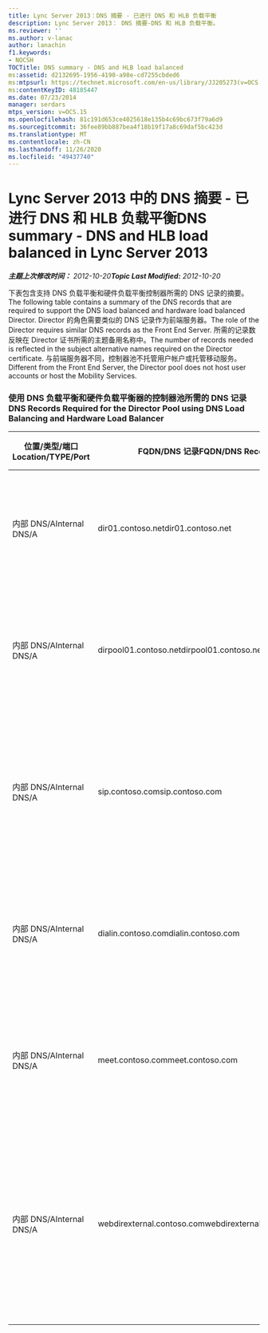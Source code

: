 ```yaml
---
title: Lync Server 2013：DNS 摘要 - 已进行 DNS 和 HLB 负载平衡
description: Lync Server 2013： DNS 摘要-DNS 和 HLB 负载平衡。
ms.reviewer: ''
ms.author: v-lanac
author: lanachin
f1.keywords:
- NOCSH
TOCTitle: DNS summary - DNS and HLB load balanced
ms:assetid: d2132695-1956-4190-a98e-cd7255cbded6
ms:mtpsurl: https://technet.microsoft.com/en-us/library/JJ205273(v=OCS.15)
ms:contentKeyID: 48185447
ms.date: 07/23/2014
manager: serdars
mtps_version: v=OCS.15
ms.openlocfilehash: 81c191d653ce4025618e135b4c69bc673f79a6d9
ms.sourcegitcommit: 36fee89bb887bea4f18b19f17a8c69daf5bc423d
ms.translationtype: MT
ms.contentlocale: zh-CN
ms.lasthandoff: 11/26/2020
ms.locfileid: "49437740"
---
```

# <a name="dns-summary---dns-and-hlb-load-balanced-in-lync-server-2013"></a><span data-ttu-id="44a2e-103">Lync Server 2013 中的 DNS 摘要 - 已进行 DNS 和 HLB 负载平衡</span><span class="sxs-lookup"><span data-stu-id="44a2e-103">DNS summary - DNS and HLB load balanced in Lync Server 2013</span></span>

<div data-xmlns="http://www.w3.org/1999/xhtml">

<div class="topic" data-xmlns="http://www.w3.org/1999/xhtml" data-msxsl="urn:schemas-microsoft-com:xslt" data-cs="https://msdn.microsoft.com/">

<div data-asp="https://msdn2.microsoft.com/asp">



</div>

<div id="mainSection">

<div id="mainBody"><span data-ttu-id="44a2e-104">

<span> </span></span><span class="sxs-lookup"><span data-stu-id="44a2e-104">

<span> </span></span></span>

<span data-ttu-id="44a2e-105">_**主题上次修改时间：** 2012-10-20_</span><span class="sxs-lookup"><span data-stu-id="44a2e-105">_**Topic Last Modified:** 2012-10-20_</span></span>

<span data-ttu-id="44a2e-106">下表包含支持 DNS 负载平衡和硬件负载平衡控制器所需的 DNS 记录的摘要。</span><span class="sxs-lookup"><span data-stu-id="44a2e-106">The following table contains a summary of the DNS records that are required to support the DNS load balanced and hardware load balanced Director.</span></span> <span data-ttu-id="44a2e-107">Director 的角色需要类似的 DNS 记录作为前端服务器。</span><span class="sxs-lookup"><span data-stu-id="44a2e-107">The role of the Director requires similar DNS records as the Front End Server.</span></span> <span data-ttu-id="44a2e-108">所需的记录数反映在 Director 证书所需的主题备用名称中。</span><span class="sxs-lookup"><span data-stu-id="44a2e-108">The number of records needed is reflected in the subject alternative names required on the Director certificate.</span></span> <span data-ttu-id="44a2e-109">与前端服务器不同，控制器池不托管用户帐户或托管移动服务。</span><span class="sxs-lookup"><span data-stu-id="44a2e-109">Different from the Front End Server, the Director pool does not host user accounts or host the Mobility Services.</span></span>

### <a name="dns-records-required-for-the-director-pool-using-dns-load-balancing-and-hardware-load-balancer"></a><span data-ttu-id="44a2e-110">使用 DNS 负载平衡和硬件负载平衡器的控制器池所需的 DNS 记录</span><span class="sxs-lookup"><span data-stu-id="44a2e-110">DNS Records Required for the Director Pool using DNS Load Balancing and Hardware Load Balancer</span></span>

<table>
<colgroup>
<col style="width: 25%" />
<col style="width: 25%" />
<col style="width: 25%" />
<col style="width: 25%" />
</colgroup>
<thead>
<tr class="header">
<th><span data-ttu-id="44a2e-111">位置/类型/端口</span><span class="sxs-lookup"><span data-stu-id="44a2e-111">Location/TYPE/Port</span></span></th>
<th><span data-ttu-id="44a2e-112">FQDN/DNS 记录</span><span class="sxs-lookup"><span data-stu-id="44a2e-112">FQDN/DNS Record</span></span></th>
<th><span data-ttu-id="44a2e-113">IP 地址/FQDN</span><span class="sxs-lookup"><span data-stu-id="44a2e-113">IP Address/FQDN</span></span></th>
<th><span data-ttu-id="44a2e-114">映射到/批注</span><span class="sxs-lookup"><span data-stu-id="44a2e-114">Maps to/Comments</span></span></th>
</tr>
</thead>
<tbody>
<tr class="odd">
<td><p><span data-ttu-id="44a2e-115">内部 DNS/A</span><span class="sxs-lookup"><span data-stu-id="44a2e-115">Internal DNS/A</span></span></p></td>
<td><p><span data-ttu-id="44a2e-116">dir01.contoso.net</span><span class="sxs-lookup"><span data-stu-id="44a2e-116">dir01.contoso.net</span></span></p></td>
<td><p><span data-ttu-id="44a2e-117">控制器</span><span class="sxs-lookup"><span data-stu-id="44a2e-117">Director</span></span></p></td>
<td><p><span data-ttu-id="44a2e-118">用于复制和服务器到服务器的控制器主机记录</span><span class="sxs-lookup"><span data-stu-id="44a2e-118">Director host record used for replication and server to server</span></span></p></td>
</tr>
<tr class="even">
<td><p><span data-ttu-id="44a2e-119">内部 DNS/A</span><span class="sxs-lookup"><span data-stu-id="44a2e-119">Internal DNS/A</span></span></p></td>
<td><p><span data-ttu-id="44a2e-120">dirpool01.contoso.net</span><span class="sxs-lookup"><span data-stu-id="44a2e-120">dirpool01.contoso.net</span></span></p></td>
<td><p><span data-ttu-id="44a2e-121">控制器池</span><span class="sxs-lookup"><span data-stu-id="44a2e-121">Director pool</span></span></p></td>
<td><p><span data-ttu-id="44a2e-122">服务器到服务器的 DNS 负载平衡控制器池的主机记录</span><span class="sxs-lookup"><span data-stu-id="44a2e-122">Host record for the DNS load balanced Director pool for server to server</span></span></p></td>
</tr>
<tr class="odd">
<td><p><span data-ttu-id="44a2e-123">内部 DNS/A</span><span class="sxs-lookup"><span data-stu-id="44a2e-123">Internal DNS/A</span></span></p></td>
<td><p><span data-ttu-id="44a2e-124">sip.contoso.com</span><span class="sxs-lookup"><span data-stu-id="44a2e-124">sip.contoso.com</span></span></p></td>
<td><p><span data-ttu-id="44a2e-125">控制器池</span><span class="sxs-lookup"><span data-stu-id="44a2e-125">Director pool</span></span></p></td>
<td><p><span data-ttu-id="44a2e-126">从边缘服务器的内部接口 (SIP) 的入站会话初始协议</span><span class="sxs-lookup"><span data-stu-id="44a2e-126">Inbound session initiation protocol (SIP) from the internal interface of the Edge Server</span></span></p></td>
</tr>
<tr class="even">
<td><p><span data-ttu-id="44a2e-127">内部 DNS/A</span><span class="sxs-lookup"><span data-stu-id="44a2e-127">Internal DNS/A</span></span></p></td>
<td><p><span data-ttu-id="44a2e-128">dialin.contoso.com</span><span class="sxs-lookup"><span data-stu-id="44a2e-128">dialin.contoso.com</span></span></p></td>
<td><p><span data-ttu-id="44a2e-129">控制器池 HLB VIP</span><span class="sxs-lookup"><span data-stu-id="44a2e-129">Director pool HLB VIP</span></span></p></td>
<td><p><span data-ttu-id="44a2e-130">从反向代理的硬件负载平衡发布的拨入 web 服务</span><span class="sxs-lookup"><span data-stu-id="44a2e-130">Hardware load balanced published dialin web services from reverse proxy</span></span></p></td>
</tr>
<tr class="odd">
<td><p><span data-ttu-id="44a2e-131">内部 DNS/A</span><span class="sxs-lookup"><span data-stu-id="44a2e-131">Internal DNS/A</span></span></p></td>
<td><p><span data-ttu-id="44a2e-132">meet.contoso.com</span><span class="sxs-lookup"><span data-stu-id="44a2e-132">meet.contoso.com</span></span></p></td>
<td><p><span data-ttu-id="44a2e-133">控制器池 HLB VIP</span><span class="sxs-lookup"><span data-stu-id="44a2e-133">Director pool HLB VIP</span></span></p></td>
<td><p><span data-ttu-id="44a2e-134">硬件负载平衡已发布在反向代理中满足 web 服务</span><span class="sxs-lookup"><span data-stu-id="44a2e-134">Hardware load balanced published meet web services from reverse proxy</span></span></p></td>
</tr>
<tr class="even">
<td><p><span data-ttu-id="44a2e-135">内部 DNS/A</span><span class="sxs-lookup"><span data-stu-id="44a2e-135">Internal DNS/A</span></span></p></td>
<td><p><span data-ttu-id="44a2e-136">webdirexternal.contoso.com</span><span class="sxs-lookup"><span data-stu-id="44a2e-136">webdirexternal.contoso.com</span></span></p></td>
<td><p><span data-ttu-id="44a2e-137">控制器池 HLB VIP</span><span class="sxs-lookup"><span data-stu-id="44a2e-137">Director pool HLB VIP</span></span></p></td>
<td><p><span data-ttu-id="44a2e-138">通过 "反向代理 Web 票" 发布和定义的硬件负载平衡控制器池的外部 web 服务</span><span class="sxs-lookup"><span data-stu-id="44a2e-138">Hardware load balanced published and defined by the reverse proxy Web Ticket external web services for the Director pool</span></span></p></td>
</tr>
</tbody>
</table><span data-ttu-id="44a2e-139">


</div>

<span> </span>

</div>

</div>

</span><span class="sxs-lookup"><span data-stu-id="44a2e-139">


</div>

<span> </span>

</div>

</div>

</span></span></div>

